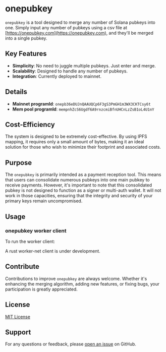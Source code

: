 # onepubkey

`onepubkey` is a tool designed to merge any number of Solana pubkeys into one. Simply input any number of pubkeys using a csv file at [https://onepubkey.com](https://onepubkey.com), and they'll be merged into a single pubkey.

## Key Features

- **Simplicity**: No need to juggle multiple pubkeys. Just enter and merge.
- **Scalability**: Designed to handle any number of pubkeys.
- **Integration**: Currently deployed to mainnet.

## Details

- **Mainnet programId**: `onepb36eDUJnQAAUQCp6F3gS3PmGH1m3WX3CKTCsy6t`
- **Mem pool programId**: `mempnhZcS6Ugdf6A9rnzcmiBfnUHCnLzZsB1oL4U1nY`

## Cost-Efficiency

The system is designed to be extremely cost-effective. By using IPFS mapping, it requires only a small amount of bytes, making it an ideal solution for those who wish to minimize their footprint and associated costs.

## Purpose

The `onepubkey` is primarily intended as a payment reception tool. This means that users can consolidate numerous pubkeys into one main pubkey to receive payments. However, it's important to note that this consolidated pubkey is not designed to function as a signer or multi-auth wallet. It will not work in those capacities, ensuring that the integrity and security of your primary keys remain uncompromised.

## Usage

### onepubkey worker client

To run the worker client:

A rust worker-net client is under development.

## Contribute

Contributions to improve `onepubkey` are always welcome. Whether it's enhancing the merging algorithm, adding new features, or fixing bugs, your participation is greatly appreciated.

## License

[MIT License](LICENSE)

## Support

For any questions or feedback, please [open an issue](https://github.com/cyon-labs/onepubkey/issues) on GitHub.
